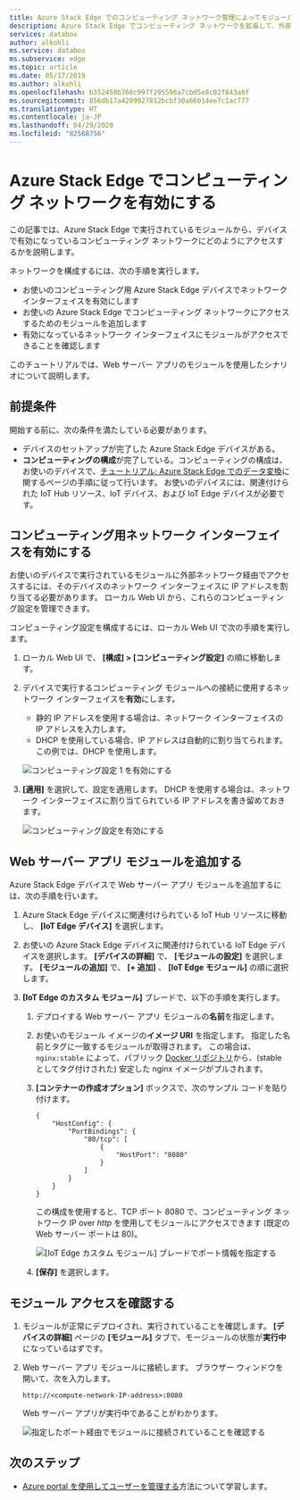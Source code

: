 ```yaml
---
title: Azure Stack Edge でのコンピューティング ネットワーク管理によってモジュールにアクセスする | Microsoft Docs
description: Azure Stack Edge でコンピューティング ネットワークを拡張して、外部 IP 経由でモジュールにアクセスする方法について説明します。
services: databox
author: alkohli
ms.service: databox
ms.subservice: edge
ms.topic: article
ms.date: 05/17/2019
ms.author: alkohli
ms.openlocfilehash: b352458b768c997f295596a7cbd5e8c02f843a9f
ms.sourcegitcommit: 856db17a4209927812bcbf30a66b14ee7c1ac777
ms.translationtype: HT
ms.contentlocale: ja-JP
ms.lasthandoff: 04/29/2020
ms.locfileid: "82568756"
---
```

# <a name="enable-compute-network-on-your-azure-stack-edge"></a>Azure Stack Edge でコンピューティング ネットワークを有効にする

この記事では、Azure Stack Edge で実行されているモジュールから、デバイスで有効になっているコンピューティング ネットワークにどのようにアクセスするかを説明します。

ネットワークを構成するには、次の手順を実行します。

- お使いのコンピューティング用 Azure Stack Edge デバイスでネットワーク インターフェイスを有効にします
- お使いの Azure Stack Edge でコンピューティング ネットワークにアクセスするためのモジュールを追加します
- 有効になっているネットワーク インターフェイスにモジュールがアクセスできることを確認します

このチュートリアルでは、Web サーバー アプリのモジュールを使用したシナリオについて説明します。

## <a name="prerequisites"></a>前提条件

開始する前に、次の条件を満たしている必要があります。

- デバイスのセットアップが完了した Azure Stack Edge デバイスがある。
- **コンピューティングの構成**が完了している。コンピューティングの構成は、お使いのデバイスで、[チュートリアル: Azure Stack Edge でのデータ変換](azure-stack-edge-deploy-configure-compute-advanced.md#configure-compute)に関するページの手順に従って行います。 お使いのデバイスには、関連付けられた IoT Hub リソース、IoT デバイス、および IoT Edge デバイスが必要です。

## <a name="enable-network-interface-for-compute"></a>コンピューティング用ネットワーク インターフェイスを有効にする

お使いのデバイスで実行されているモジュールに外部ネットワーク経由でアクセスするには、そのデバイスのネットワーク インターフェイスに IP アドレスを割り当てる必要があります。 ローカル Web UI から、これらのコンピューティング設定を管理できます。

コンピューティング設定を構成するには、ローカル Web UI で次の手順を実行します。

1. ローカル Web UI で、 **[構成] > [コンピューティング設定]** の順に移動します。  

2. デバイスで実行するコンピューティング モジュールへの接続に使用するネットワーク インターフェイスを**有効**にします。

    - 静的 IP アドレスを使用する場合は、ネットワーク インターフェイスの IP アドレスを入力します。
    - DHCP を使用している場合、IP アドレスは自動的に割り当てられます。 この例では、DHCP を使用します。

    ![コンピューティング設定 1 を有効にする](media/azure-stack-edge-extend-compute-access-modules/enable-compute-setting-1.png)

3. **[適用]** を選択して、設定を適用します。 DHCP を使用する場合は、ネットワーク インターフェイスに割り当てられている IP アドレスを書き留めておきます。

    ![コンピューティング設定を有効にする](media/azure-stack-edge-extend-compute-access-modules/enable-compute-setting-2.png)

## <a name="add-webserver-app-module"></a>Web サーバー アプリ モジュールを追加する

Azure Stack Edge デバイスで Web サーバー アプリ モジュールを追加するには、次の手順を行います。

1. Azure Stack Edge デバイスに関連付けられている IoT Hub リソースに移動し、 **[IoT Edge デバイス]** を選択します。
2. お使いの Azure Stack Edge デバイスに関連付けられている IoT Edge デバイスを選択します。 **[デバイスの詳細]** で、 **[モジュールの設定]** を選択します。 **[モジュールの追加]** で、 **[+ 追加]** 、 **[IoT Edge モジュール]** の順に選択します。
3. **[IoT Edge のカスタム モジュール]** ブレードで、以下の手順を実行します。

    1. デプロイする Web サーバー アプリ モジュールの**名前**を指定します。
    2. お使いのモジュール イメージの**イメージ URI** を指定します。 指定した名前とタグに一致するモジュールが取得されます。 この場合は、`nginx:stable` によって、パブリック [Docker リポジトリ](https://hub.docker.com/_/nginx/)から、(stable としてタグ付けされた) 安定した nginx イメージがプルされます。
    3. **[コンテナーの作成オプション]** ボックスで、次のサンプル コードを貼り付けます。  

        ```
        {
            "HostConfig": {
                "PortBindings": {
                    "80/tcp": [
                        {
                            "HostPort": "8080"
                        }
                    ]
                }
            }
        }
        ```

        この構成を使用すると、TCP ポート 8080 で、コンピューティング ネットワーク IP over *http* を使用してモジュールにアクセスできます (既定の Web サーバー ポートは 80)。

        ![[IoT Edge カスタム モジュール] ブレードでポート情報を指定する](media/azure-stack-edge-extend-compute-access-modules/module-information.png)

    4. **[保存]** を選択します。

## <a name="verify-module-access"></a>モジュール アクセスを確認する

1. モジュールが正常にデプロイされ、実行されていることを確認します。 **[デバイスの詳細]** ページの **[モジュール]** タブで、モージュールの状態が**実行中**になっているはずです。  
2. Web サーバー アプリ モジュールに接続します。 ブラウザー ウィンドウを開いて、次を入力します。

    `http://<compute-network-IP-address>:8080`

    Web サーバー アプリが実行中であることがわかります。

    ![指定したポート経由でモジュールに接続されていることを確認する](media/azure-stack-edge-extend-compute-access-modules/verify-connect-module-1.png)

## <a name="next-steps"></a>次のステップ

- [Azure portal を使用してユーザーを管理する](azure-stack-edge-manage-users.md)方法について学習します。
